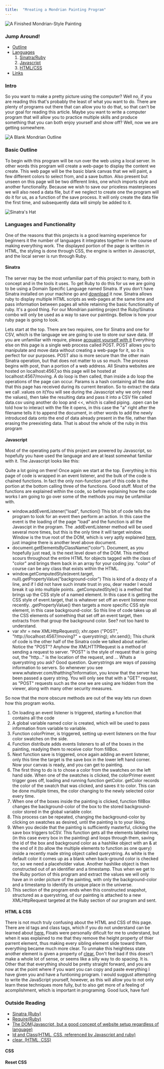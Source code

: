 ```yaml
---
title:  "Mreating a Mondrian Painting Program"
---
```

  <img src ="Finished.png" alt ="A Finished Mondrian-Style Painting">
  <div>
    <h3>Jump Around!</h3>
    <ul>
      <li>
        <a href ="#basicOutline">Outline</a>
      </li>
      <li>
        <a href ="#languages">Languages</a>
        <ol>
          <li>
            <a href ="#sinatra">Sinatra/Ruby</a>
          </li>
          <li>
            <a href = "#javascript">Javascript</a>
          </li>
          <li>
            <a href = "#htmlCss">HTML/CSS</a>
          </li>
        </ol>
      </li>
      <li>
        <a href="#links">Links</a>
      </li>
    </ul>
  </div>
  <h3>Intro</h3>
  <p class="article_para"> So you want to make a pretty picture using the computer?  Well no, if you are reading this that's probably the least of what you want to do.  There are plenty of programs out there that can allow you to do that, so that can't be your goal for reading this article.  Maybe you want to write a computer program that will allow you to practice multiple skills and produce something that you can both enjoy yourself and show off?  Well, now we are getting somewhere.</p>

  <img src="{{ site.url }}/assets/Blank.png" alt="A Blank Mondrian Outline">

  <h3 id ="basicOutline"> Basic Outline </h3>
  <p class="article_para"> To begin with this program will be run over the web using a local server. In other words this program will create a web-page to display the content we create.  This web page will be the basic blank canvas that we will paint, a few different colors to select from, and a save button.  Also present but unseen on this page will be two different links, one which imports style and another functionality. Because we wish to save our priceless masterpieces we will also need a data file, but if we neglect to create one the program will do it for us, as a function of the save process.  It will only create the data file the first time, and subsequently data will simply be added to it. </p>

  <img src="{{ site.url }}/assets/sinatra.png" alt="Sinatra's Hat">
  <h3 id ="languages">Languages and Functionality</h3>
  <p class="article_para">One of the reasons that this projects is a good learning experience for beginners it the number of languages it integrates together in the course of making everything work.  The displayed portion of the page is written in HTML, the styling is done through CSS, the engine is written in Javascript, and the local server is run through Ruby.</p>

  <h4 id="sinatra">Sinatra</h4>
  <p class="article_para">The server may be the most unfamiliar part of this project to many, both in concept and in the tools it uses.  To get Ruby to do this for us we are going to be using a Domain Specific Language named Sinatra. If you don't have Sinatra installed on your machine go and <a href = "https://www.digitalocean.com/community/tutorials/how-to-install-and-get-started-with-sinatra-on-your-system-or-vps" target = "blank"> download</a> it now. Sinatra allows ruby to display multiple HTML scripts as web-pages at the same time and pass information between pages all while retaining the basic functionality of ruby. It's a good thing. For our Mondrian painting project the Ruby/Sinatra combo will only be used as a way to save our paintings. Bellow is how your ruby page is going to look. </p>

  <script src="https://gist.github.com/bdfairbanks/5371d9a8f19e19f58a5d6c64052b7a91.js"></script>

  <p class="article_para">
  Lets start at the top.  There are two requires, one for Sinatra and one for CSV, which is the language we are going to use to store our save data. (If you are unfamiliar with require, please <a href="http://rubylearning.com/satishtalim/including_other_files_in_ruby.html" target="blank"> acquaint yourself with it</a> Everything else on this page is a single web process called POST.  POST allows you to manipulate and move data without creating a web-page for it, so it is perfect for our purposes.  POST also is more secure than the other main Sinatra operation, but that does not matter to us so much.  The process begins with post, than a portion of a web address.  All Sinatra websites are hosted on localhost:4567,so this page will be hosted at localhost:4567/moving. A do loop is then called, than inside a do loop the operations of the page can occur.  Params is a hash containing all the data that this page has received during its current iteration. So to extract the data we call .values on it(You will see during the Javascript why we only need the values), then take the resulting data and pass it into a CSV file called data.csv using another do loop and <<, which is called piping.  .open can be told how to interact with the file it opens, in this case the "a" right after the filename tells it to append the document, in other words to add the newly introduced data onto the end of data already present in the file, rather than erasing the preexisting data. That is about the whole of the ruby in this program
  </p>

  <h4 id= "javascript">Javascript</h4>
  <p class="article_para">Most of the operating parts of this project are powered by Javascript, so hopefully you have used the language and are at least somewhat familiar with it. The Javascript looks like this:</p>

  <script src="https://gist.github.com/bdfairbanks/0b2c6eec36edc5576b41a75857bd14af.js"></script>

  <p class="article_para">Quite a lot going on there! Once again we start at the top.  Everything in this page of code is wrapped in an event listener, and the bulk of the code is chained functions.  In fact the only non-function part of this code is the portion at the bottom calling three of the functions.  Good stuff. Most of the functions are explained within the code, so before explaining how the code works I am going to go over some of the methods you may be unfamiliar with.</p>
  <ul>
    <li> 
    window.addEventListener("load", function()  This bit of code tells the program to look for an event then perform an action.  In this case the event is the loading of the page "load" and the function is all the Javascipt in the program. The .addEventListener method will be used several more times, but this is the only time it will target window.  Window is the true root of the DOM, which is very aptly explained <a href = "https://www.w3schools.com/js/js_htmldom.asp" target="blank">here</a>, just imagine there is another level above document.
    </li>
    <li>
    document.getElementsByClassName("color").   Document, as you hopefully just read, is the next level down of the DOM.  This method scours throughout the entire HTML for objects tagged with the class of "color" and brings them back in an array for your coding joy.  "color" of course can be any class that exists within the HTML. 
    </li>
    <li>
    window.getComputedStyle(event.target, null).getPropertyValue("background-color") This is kind of a doozy of a line, and if I did not have such innate trust in you, dear reader I would break it up into multiple points. .getComputedStyle() is a method that brings up the CSS style of a named element.  In this case it is getting the CSS style of event.target, that is whatever set off an event listener most recently. .getPropertyValue() then targets a more specific CSS style element, in this case background-color.  So this line of code takes up all the CSS elements of something that set off an event target, then extracts from that group the background color.  See? not too hard to understand.
    </li>
    <li>
    var xhr = new XMLHttpRequest();
    xhr.open ("POST", "http://localhost:4567/moving?" + querystring);
    xhr.send();
    This chunk of code is the other half of the Sinatra code we talked about earlier.  Notice the "POST"?  Anyhow the XMLHTTPRequest is a method of sending a request to server.  "POST" is the style of request that is going out, the "http..." is the location of the request, and ... Whats a querystring you ask?  Good question.  Querystrings are ways of passing information to servers.  So whenever you see www.whatever.com/thatthing?information, you know that the server has been passed a query string.  You will only see that with a "GET" request, as "POST" requests such as the one we are using are hidden from the viewer, along with many other security measures.
    </li>
  </ul>
  <p class="article_para"> So now that the more obscure methods are out of the way lets run down how this program works. </p>

  <ol>
    <li> 
    On loading an event listener is triggered, starting a function that contains all the code
    </li>
    <li> 
    A global variable named color is created, which will be used to pass information from variable to variable.
    </li>
    <li>
    Function colorPrimer, is triggered, setting up event listeners on the four color swatches on the side.
    </li>
    <li>
    Function distribute adds events listeners to all of the boxes in the painting, readying them to receive color from fillBox.
    </li>
    <li>
    Next function save is triggered, once again adding an event listener, only this time the target is the save box in the lower left hand corner.  Now your canvas is ready, and you can get to painting.
    </li>
    <li>
    The first thing to do is to chose a color from the swatches on the left hand side. When one of the swatches is clicked, the colorPrimer event trigger goes off, loading and running function getColor.  getColor records the color of the swatch that was clicked, and saves it to color.  This can be done multiple times, the color changing to the newly selected color every time. 
    </li>
    <li>
    When one of the boxes inside the painting is clicked, function fillBox changes the background-color of the box to the stored background-color stored in the global variable color.  
    </li>
    <li>
    This process can be repeated, changing the background-color by clicking on swatches as desired, until the painting is to your liking.
    </li>
    <li>
    When you decide that the painting is sufficiently masterful, clicking the save box triggers toCSV.  This function gets all the elements labeled row, (in this case every box in the painting) and loops through them, saving the id of the box and background color as a hashlike object with an & at the end of it (to allow the multiple elements to function as one query) inside a  recently made string object called querystring. As white is the default color it comes up as a blank when back-ground color is checked for, so we need a placeholder value.  Another hashlike object is then constructed out of an identifier and a timestamp.  Thus when we get to the Ruby portion of this program and extract the values we will only have an in order picture of the painting, with only the background-color and a timestamp to identify its unique place in the universe.
    </li>
    <li>
    This section of the program ends when this constructed snapshot, structured as a querystring, of our painting is attached to a new XMLHttpRequest targeted at the Ruby section of our program and sent.  
    </li>  
  </ol>
  <h4 id="htmlCss"> HTML & CSS</h4>

  <p class="article_para"> There is not much truly confusing about the HTML and CSS of this page.  There are id tags and class tags, which if you do not understand can be learned about <a href = "https://css-tricks.com/the-difference-between-id-and-class/" target ="blank">here.</a> Floats were personally dificult for me to understand, but when it was explained to me that they remove the height property of thier parrent element, thus making every sibling element slide toward them, everything became much more clear.  To unmake this heightless state another element is given a property of <a href ="https://www.w3schools.com/cssref/pr_class_clear.asp" target = "blank"> clear.</a> Don't feel bad if this doesn't make a whole lot of sense, or seems like a silly way to do spacing.  It is.  Other that that everything should be pretty straight forward, and you are now at the point where if you want you can copy and paste everything I have given you and have a funtioning program.  I would suggust attempting to write the JavaScript yourself, however, as this will allow you to not only learn these techniques more fully, but to also get more of a feeling of acomplishment, which is important in programing.  Good luck, have fun!</p>
  <div>
    <h3 id="links"> Outside Reading</h3>
    <ul>
      <li>
        <a href = "https://www.digitalocean.com/community/tutorials/how-to-install-and-get-started-with-sinatra-on-your-system-or-vps" target = "blank"> Sinatra (Ruby)</a>
      </li>
      <li>
        <a href="http://rubylearning.com/satishtalim/including_other_files_in_ruby.html" target="blank"> Require(Ruby)</a>
      </li>
      <li>
        <a href = "https://www.w3schools.com/js/js_htmldom.asp" target="blank">The DOM(Javascript, but a good concept of website setup regardless of language)</a>
      </li>
      <li>
        <a href = "https://css-tricks.com/the-difference-between-id-and-class/" target ="blank">Id and Class(HTML, CSS, referenced by Javascript and ruby)</a>
      </li>
      <li>
        <a href ="https://www.w3schools.com/cssref/pr_class_clear.asp" target = "blank"> clear. (HTML, CSS)</a>
      </li>
    </ul>
  </div>
  <script src="https://gist.github.com/bdfairbanks/0c07732f45875d3b8d6f11ffe979920e.js"></script>

  <h4>CSS</h4>
  <script src="https://gist.github.com/bdfairbanks/65bf33e3189b0140bb0cefd7857ff575.js"></script>
  <h4>Reset CSS</h4>
  <script src="https://gist.github.com/bdfairbanks/436127624d2f476e54468422edcb4a99.js"></script>